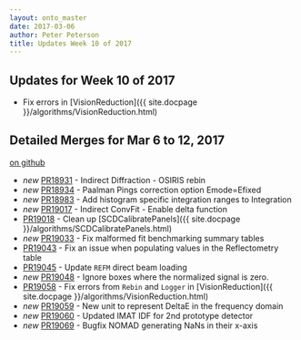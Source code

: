 ```yaml
---
layout: onto_master
date: 2017-03-06
author: Peter Peterson
title: Updates Week 10 of 2017
---
```

Updates for Week 10 of 2017
---------------------------

* Fix errors in [VisionReduction]({{ site.docpage }}/algorithms/VisionReduction.html)

Detailed Merges for Mar 6 to 12, 2017
-------------------------------------
[on github](https://github.com/mantidproject/mantid/pulls?q=is%3Apr+merged%3A2017-03-07..2017-03-12)

* *new* [PR18931](https://github.com/mantidproject/mantid/pull/18931) - Indirect Diffraction - OSIRIS rebin
* *new* [PR18934](https://github.com/mantidproject/mantid/pull/18934) - Paalman Pings correction option Emode=Efixed
* *new* [PR18983](https://github.com/mantidproject/mantid/pull/18983) - Add histogram specific integration ranges to Integration
* *new* [PR19017](https://github.com/mantidproject/mantid/pull/19017) - Indirect ConvFit - Enable delta function
* [PR19018](https://github.com/mantidproject/mantid/pull/19018) - Clean up [SCDCalibratePanels]({{ site.docpage }}/algorithms/SCDCalibratePanels.html)
* *new* [PR19033](https://github.com/mantidproject/mantid/pull/19033) - Fix malformed fit benchmarking summary tables
* [PR19043](https://github.com/mantidproject/mantid/pull/19043) - Fix an issue when populating values in the Reflectometry table
* [PR19045](https://github.com/mantidproject/mantid/pull/19045) - Update `REFM` direct beam loading
* *new* [PR19048](https://github.com/mantidproject/mantid/pull/19048) - Ignore boxes where the normalized signal is zero.
* [PR19058](https://github.com/mantidproject/mantid/pull/19058) - Fix errors from `Rebin` and `Logger` in [VisionReduction]({{ site.docpage }}/algorithms/VisionReduction.html)
* *new* [PR19059](https://github.com/mantidproject/mantid/pull/19059) - New unit to represent DeltaE in the frequency domain
* *new* [PR19060](https://github.com/mantidproject/mantid/pull/19060) - Updated IMAT IDF for 2nd prototype detector
* *new* [PR19069](https://github.com/mantidproject/mantid/pull/19069) - Bugfix NOMAD generating NaNs in their x-axis
